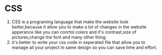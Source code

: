 # CSS
1. CSS is a programing language that make the website look better,because it allow you to make a lot of changes in the website apperance like you can conrtol colers and it's contrast,size of pictures,change the font and many other thing.
2. it's better to write your css code in seperated file that allow you to manage all your project in same design so you can save time and effort.
